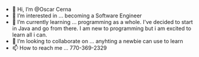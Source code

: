 - 👋 Hi, I’m @Oscar Cerna
- 👀 I’m interested in ...  becoming a Software Engineer 
- 🌱 I’m currently learning ... programming as a whole. I've decided to start in Java and go from there. I am new to programming but i am excited to learn all i can.  
- 💞️ I’m looking to collaborate on ... anyhting a newbie can use to learn
- 📫 How to reach me ... 770-369-2329

<!---
OzzyOzy/OzzyOzy is a ✨ special ✨ repository because its `README.md` (this file) appears on your GitHub profile.
You can click the Preview link to take a look at your changes.
--->
